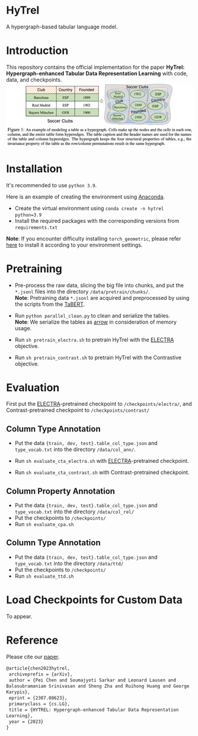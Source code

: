 # HyTrel
A hypergraph-based tabular language model.

# Introduction
This repository contains the official implementation for the paper **HyTrel: Hypergraph-enhanced Tabular Data Representation Learning** with code, data, and checkpoints.
![figure1](figure1.png)


# Installation
It's recommended to use `python 3.9`.

Here is an example of creating the environment using [Anaconda](https://www.anaconda.com/). 
- Create the virtual environment using `conda create -n hytrel python=3.9`
- Install the required packages with the corresponding versions from `requirements.txt`

**Note**: If you encounter difficulty installing `torch_geometric`, please refer [here](https://pytorch-geometric.readthedocs.io/en/latest/install/installation.html) to install it according to your environment settings.

# Pretraining
-  Pre-process the raw data, slicing the big file into chunks, and put the `*.jsonl` files into the directory `/data/pretrain/chunks/`.\
  **Note**: Pretraining data `*.jsonl` are acquired and preprocessed by using the scripts from the [TaBERT](https://arrow.apache.org/docs/python/index.html).
 
- Run `python parallel_clean.py` to clean and serialize the tables. \
  **Note**: We serialize the tables as [arrow](https://arrow.apache.org/docs/python/index.html) in consideration of memory usage.
  
- Run `sh pretrain_electra.sh` to pretrain HyTrel with the [ELECTRA](https://arxiv.org/abs/2105.02584) objective.
  
- Run `sh pretrain_contrast.sh` to pretrain HyTrel with the Contrastive objective.


# Evaluation
First put the [ELECTRA](https://arxiv.org/abs/2105.02584)-pretrained checkpoint to `/checkpoints/electra/`, and Contrast-pretrained checkpoint to `/checkpoints/contrast/`
## Column Type Annotation
- Put the data `{train, dev, test}.table_col_type.json` and `type_vocab.txt` into the directory `/data/col_ann/`.
  

  
- Run `sh evaluate_cta_electra.sh` with [ELECTRA](https://arxiv.org/abs/2105.02584)-pretrained checkpoint.

- Run `sh evaluate_cta_contrast.sh` with Contrast-pretrained checkpoint.

## Column Property Annotation
- Put the data `{train, dev, test}.table_col_type.json` and `type_vocab.txt` into the directory `/data/col_rel/`
- Put the checkpoints to `/checkpoints/`
- Run `sh evaluate_cpa.sh`

## Column Type Annotation
- Put the data `{train, dev, test}.table_col_type.json` and `type_vocab.txt` into the directory `/data/ttd/`
- Put the checkpoints to `/checkpoints/`
- Run `sh evaluate_ttd.sh`

# Load Checkpoints for Custom Data
To appear.

# Reference
Please cite our [paper](https://arxiv.org/pdf/2307.08623.pdf).


```text
@article{chen2023hytrel,
 archiveprefix = {arXiv},
 author = {Pei Chen and Soumajyoti Sarkar and Leonard Lausen and Balasubramaniam Srinivasan and Sheng Zha and Ruihong Huang and George Karypis},
 eprint = {2307.08623},
 primaryclass = {cs.LG},
 title = {HYTREL: Hypergraph-enhanced Tabular Data Representation Learning},
 year = {2023}
}
```
